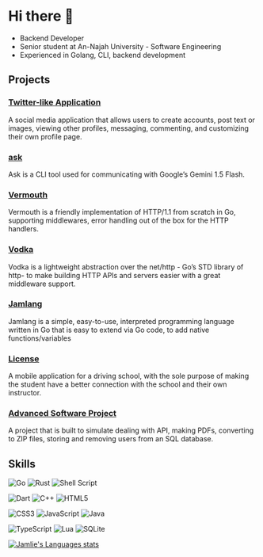 # Hi there 👋

* Backend Developer
* Senior student at An-Najah University - Software Engineering
* Experienced in Golang, CLI, backend development

## Projects
### [Twitter-like Application](https://github.com/Jamlie/social-app)
A social media application that allows users to create accounts, post text or images, viewing other profiles, messaging, commenting, and customizing their own profile page.

### [ask](https://github.com/Jamlie/ask)
Ask is a CLI tool used for communicating with Google’s Gemini 1.5 Flash.

### [Vermouth](https://github.com/Jamlie/vermouth)
Vermouth is a friendly implementation of HTTP/1.1 from scratch in Go, supporting middlewares, error handling out of the box for the HTTP handlers.

### [Vodka](https://github.com/Jamlie/vodka)
Vodka is a lightweight abstraction over the net/http - Go’s STD library of http- to make building HTTP APIs and servers easier with a great middleware support.

### [Jamlang](https://github.com/Jamlie/Jamlang)
Jamlang is a simple, easy-to-use, interpreted programming language written in Go that is easy to extend via Go code, to add native functions/variables

### [License](https://github.com/DrivingLicenseUni/DrivingLicense)
A mobile application for a driving school, with the sole purpose of making the student have a better connection with the school and their own instructor.

### [Advanced Software Project](https://github.com/Jamlie/FinalAdvancedProject)
A project that is built to simulate dealing with API, making PDFs, converting to ZIP files, storing and removing users from an SQL database.

## Skills
 ![Go](https://img.shields.io/badge/go-%2300ADD8.svg?style=for-the-badge&logo=go&logoColor=white) ![Rust](https://img.shields.io/badge/rust-%23000000.svg?style=for-the-badge&logo=rust&logoColor=white) ![Shell Script](https://img.shields.io/badge/shell_script-%23121011.svg?style=for-the-badge&logo=gnu-bash&logoColor=white) 
 
 ![Dart](https://img.shields.io/badge/dart-%230175C2.svg?style=for-the-badge&logo=dart&logoColor=white) ![C++](https://img.shields.io/badge/c++-%2300599C.svg?style=for-the-badge&logo=c%2B%2B&logoColor=white) ![HTML5](https://img.shields.io/badge/html5-%23E34F26.svg?style=for-the-badge&logo=html5&logoColor=white)
 
![CSS3](https://img.shields.io/badge/css3-%231572B6.svg?style=for-the-badge&logo=css3&logoColor=white) ![JavaScript](https://img.shields.io/badge/javascript-%23323330.svg?style=for-the-badge&logo=javascript&logoColor=%23F7DF1E) ![Java](https://img.shields.io/badge/java-%23ED8B00.svg?style=for-the-badge&logo=openjdk&logoColor=white) 

![TypeScript](https://img.shields.io/badge/typescript-%23007ACC.svg?style=for-the-badge&logo=typescript&logoColor=white) ![Lua](https://img.shields.io/badge/lua-%232C2D72.svg?style=for-the-badge&logo=lua&logoColor=white) ![SQLite](https://img.shields.io/badge/sqlite-%2307405e.svg?style=for-the-badge&logo=sqlite&logoColor=white) 

 <a href="https://github.com/anuraghazra/github-readme-stats">
  <img alt="Jamlie's Languages stats" src="https://github-readme-stats.vercel.app/api/top-langs/?username=jamlie&size_weight=0.5&count_weight=0.5&theme=rose_pine&show_icons=true&border_radius=16"  align="center" />
</a> 
